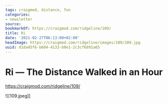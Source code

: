```yaml
---
tags: craigmod, distance, fun
categories:
- newsletter
source:
bookmarkOf: https://craigmod.com/ridgeline/109/
title: Ri
date: '2021-02-27T06:13:00+02:00'
headImage: https://craigmod.com/ridgeline/images/109/109.jpg
uuid: d1da45f6-b604-4133-b0e1-2c3cf6891a65
---
```


# Ri — The Distance Walked in an Hour
https://craigmod.com/ridgeline/109/

![[109.jpeg]]
